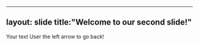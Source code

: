 ----
layout: slide
title:"Welcome to our second slide!"
----
Your text 
User the left arrow to go back!

